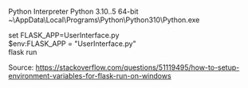 Python Interpreter
Python 3.10..5 64-bit ~\AppData\Local\Programs\Python\Python310\Python.exe

set FLASK_APP=UserInterface.py\
$env:FLASK_APP = "UserInterface.py"\
flask run

Source: https://stackoverflow.com/questions/51119495/how-to-setup-environment-variables-for-flask-run-on-windows
